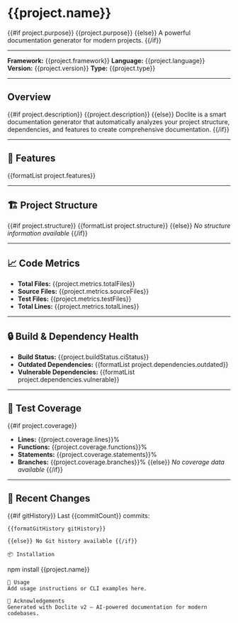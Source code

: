 # {{project.name}}

{{#if project.purpose}}
{{project.purpose}}
{{else}}
A powerful documentation generator for modern projects.
{{/if}}

---

**Framework:** {{project.framework}}
**Language:** {{project.language}}
**Version:** {{project.version}}
**Type:** {{project.type}}

---

## Overview

{{#if project.description}}
{{project.description}}
{{else}}
Doclite is a smart documentation generator that automatically analyzes your project structure, dependencies, and features to create comprehensive documentation.
{{/if}}

---

## 🚀 Features

{{formatList project.features}}

---

## 🏗️ Project Structure

{{#if project.structure}}
{{formatList project.structure}}
{{else}}
*No structure information available*
{{/if}}

---

## 📈 Code Metrics

- **Total Files:** {{project.metrics.totalFiles}}
- **Source Files:** {{project.metrics.sourceFiles}}
- **Test Files:** {{project.metrics.testFiles}}
- **Total Lines:** {{project.metrics.totalLines}}

---

## 🔒 Build & Dependency Health

- **Build Status:** {{project.buildStatus.ciStatus}}
- **Outdated Dependencies:** {{formatList project.dependencies.outdated}}
- **Vulnerable Dependencies:** {{formatList project.dependencies.vulnerable}}

---

## 🧪 Test Coverage

{{#if project.coverage}}
- **Lines:** {{project.coverage.lines}}%
- **Functions:** {{project.coverage.functions}}%
- **Statements:** {{project.coverage.statements}}%
- **Branches:** {{project.coverage.branches}}%
{{else}}
*No coverage data available*
{{/if}}

---

## 📜 Recent Changes

{{#if gitHistory}}
Last {{commitCount}} commits:
```git
{{formatGitHistory gitHistory}}

{{else}} No Git history available {{/if}}

📦 Installation
```
npm install {{project.name}}
```
📝 Usage
Add usage instructions or CLI examples here.

🙏 Acknowledgements
Generated with Doclite v2 — AI-powered documentation for modern codebases.